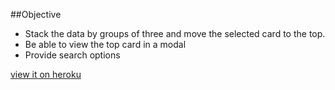 ##Objective

* Stack the data by groups of three and move the selected card to the top.
* Be able to view the top card in a modal
* Provide search options


[view it on heroku](https://sortme.herokuapp.com/)



